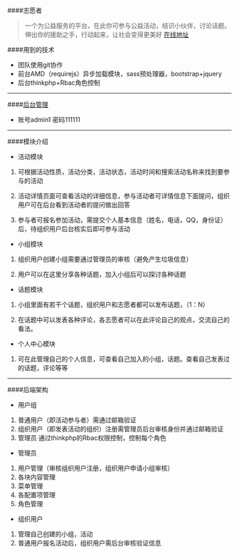 ####志愿者

 > 一个为公益服务的平台，在此你可参与公益活动，结识小伙伴，讨论话题。伸出你的援助之手，行动起来，让社会变得更美好
 >  [在线地址](http://huizhoustu.com/haiku/2016Sise/index.php)

####用到的技术
* 团队使用git协作
*  前台AMD（requirejs）异步加载模块，sass预处理器，bootstrap+jquery
*  后台thinkphp+Rbac角色控制

---

####[后台管理](http://huizhoustu.com/haiku/2016Sise/admin/index.php)
* 账号admin1 密码111111

---

####模块介绍
* 活动模块
1. 可根据活动性质，活动分类，活动状态，活动时间和搜索活动名称来找到要参与的活动

2. 活动详情页面可查看活动的详细信息，参与活动者可详情信息下面提问，组织用户可在后台看到活动者的提问做出回答

3. 参与者可报名参加活动，需提交个人基本信息（姓名，电话，QQ，身份证）后，待组织用户后台核实后即可参与活动

* 小组模块
1. 组织用户创建小组需要通过管理员的审核（避免产生垃圾信息）

2. 用户可以在这里分享各种话题，加入小组后可以探讨各种话题

* 话题模块
1. 小组里面有若干个话题，组织用户和志愿者都可以发布话题，（1：N）


2. 在话题中可以发表各种评论，各志愿者可以在此评论自己的观点，交流自己的看法。

* 个人中心模块
1. 可在此管理自己的个人信息，可查看自己加入的小组，话题。查看自己发表过的话题，评论等等

---

####后端架构

* 用户组
1. 普通用户（即活动参与者）需通过邮箱验证
2. 组织用户（即发表活动的组织）注册需管理员后台审核身份并通过邮箱验证
3. 管理员
通过thinkphp的Rbac权限控制，控制每个角色

* 管理员
1. 用户管理（审核组织用户注册，组织用户申请小组审核）
2. 各块内容管理
3. 菜单管理
4. 各配置项管理
5. 角色管理

* 组织用户
1. 管理自己创建的小组，活动
2. 普通用户报名活动后，组织用户需后台审核验证信息





